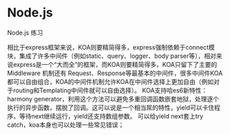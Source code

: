 Node.js
=======

Node.js 练习

相比于express框架来说，KOA则要精简得多，express强制依赖于connect模块，集成了许多中间件（例如static、query、logger、body parser等），相对来说express是一个“大而全”的框架，而KOA则要精简得多，KOA只留下了主要的 Middleware 机制还有 Request、Response等最基本的中间件，很多中间件KOA都可以自由组合，KOA的中间件机制允许KOA在中间件选择上更加自由（例如对于routing和Templating中间件就可以自由选择）。
KOA支持哈es6新特性：harmony generator，利用这个方法可以避免多重回调函数嵌套地狱，处理逐个执行的异步函数，摆脱了回调。这可以说是一个相当屌的特性，yield可以卡住程序，等待next继续运行，yield还支持数组参数。
可以给yield next套上try catch，koa本身也可以处理一些常见错误；

